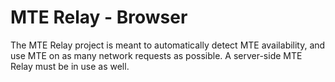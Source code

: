 # MTE Relay - Browser

The MTE Relay project is meant to automatically detect MTE availability, and use MTE on as many network requests as possible. A server-side MTE Relay must be in use as well.
